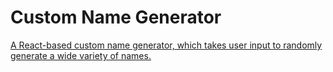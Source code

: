 # Custom Name Generator

[A React-based custom name generator, which takes user input to randomly generate a wide variety of names.](https://custom-name-generator.stackblitz.io/)
